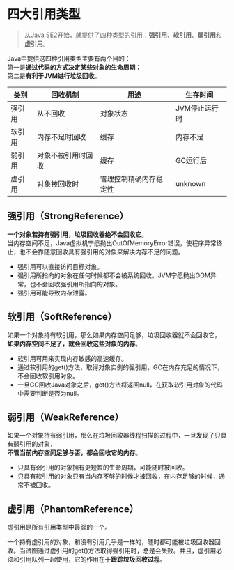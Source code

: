 # 四大引用类型

> 从Java SE2开始，就提供了四种类型的引用：**强引用**、**软引用**、**弱引用**和**虚引用**。

Java中提供这四种引用类型主要有两个目的：  
第一是**通过代码的方式决定某些对象的生命周期；**  
第二是**有利于JVM进行垃圾回收**。

| 类别 | 回收机制 | 用途 | 生存时间 |
| --- | --- | --- | --- |
| 强引用 | 从不回收 | 对象状态 | JVM停止运行时|
| 软引用 | 内存不足时回收 | 缓存 | 内存不足 |
| 弱引用 | 对象不被引用时回收 | 缓存 | GC运行后 |
| 虚引用 | 对象被回收时 | 管理控制精确内存稳定性 | unknown |

## 强引用（StrongReference）

**一个对象若持有强引用，垃圾回收器绝不会回收它**。<br>当内存空间不足，Java虚拟机宁愿抛出OutOfMemoryError错误，使程序异常终止，也不会靠随意回收具有强引用的对象来解决内存不足的问题。

- 强引用可以直接访问目标对象。  
- 强引用所指向的对象在任何时候都不会被系统回收。JVM宁愿抛出OOM异常，也不会回收强引用所指向的对象。  
- 强引用可能导致内存泄露。

## 软引用（SoftReference）

如果一个对象持有软引用，那么如果内存空间足够，垃圾回收器就不会回收它，<br>**如果内存空间不足了，就会回收这些对象的内存**。

- 软引用可用来实现内存敏感的高速缓存。  
- 通过软引用的get()方法，取得对象实例的强引用，GC在内存充足的情况下，不会回收软引用对象。  
- 一旦GC回收Java对象之后，get()方法将返回null，在获取软引用对象的代码中需要判断是否为null。

## 弱引用（WeakReference）

如果一个对象持有弱引用，那么在垃圾回收器线程扫描的过程中，一旦发现了只具有弱引用的对象，<br>**不管当前内存空间足够与否，都会回收它的内存**。

- 只具有弱引用的对象拥有更短暂的生命周期，可能随时被回收。  
- 只具有软引用的对象只有当内存不够的时候才被回收，在内存足够的时候，通常不被回收。

## 虚引用（PhantomReference）

虚引用是所有引用类型中最弱的一个。

一个持有虚引用的对象，和没有引用几乎是一样的，随时都可能被垃圾回收器回收。当试图通过虚引用的get()方法取得强引用时，总是会失败。并且，虚引用必须和引用队列一起使用，它的作用在于**跟踪垃圾回收过程**。